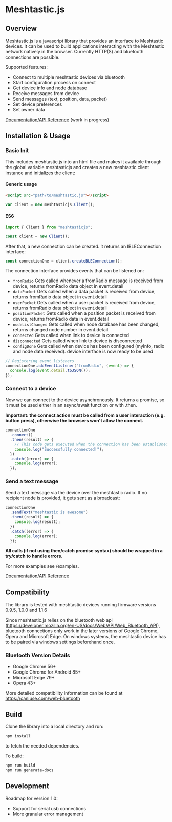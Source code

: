 # Meshtastic.js

## Overview

Meshtastic.js is a javascript library that provides an interface to Meshtastic devices. It can be used to build applications interacting with the Meshtastic network natively in the browser. Currently HTTP(S) and bluetooth connections are possible.

Supported features:

- Connect to multiple meshtastic devices via bluetooth
- Start configuration process on connect
- Get device info and node database
- Receive messages from device
- Send messages (text, position, data, packet)
- Set device preferences
- Set owner data

[Documentation/API Reference](https://meshtastic.github.io/meshtastic.js) (work in progress)

## Installation & Usage

### Basic Init

This includes meshtastic.js into an html file and makes it available through the global variable meshtasticjs and creates a new meshtastic client instance and initializes the client:

#### Generic usage

```html
<script src="path/to/meshtastic.js"></script>
```

```javascript
var client = new meshtasticjs.Client();
```

#### ES6

```typescript
import { Client } from "meshtasticjs";

const client = new Client();
```

After that, a new connection can be created. it returns an IBLEConnection interface:

```javascript
const connectionOne = client.createBLEConnection();
```

The connection interface provides events that can be listened on:

- `fromRadio` Gets called whenever a fromRadio message is received from device, returns fromRadio data object in event.detail
- `dataPacket` Gets called when a data packet is received from device, returns fromRadio data object in event.detail
- `userPacket` Gets called when a user packet is received from device, returns fromRadio data object in event.detail
- `positionPacket` Gets called when a position packet is received from device, returns fromRadio data in event.detail
- `nodeListChanged` Gets called when node database has been changed, returns changed node number in event.detail
- `connected` Gets called when link to device is connected
- `disconnected` Gets called when link to device is disconnected
- `configDone` Gets called when device has been configured (myInfo, radio and node data received). device interface is now ready to be used

```typescript
// Registering event listeners
connectionOne.addEventListener("fromRadio", (event) => {
  console.log(event.detail.toJSON());
});
```

### Connect to a device

Now we can connect to the device asynchronously. It returns a promise, so it must be used either in an async/await function or with .then.

**Important: the connect action must be called from a user interaction (e.g. button press), otherwise the browsers won't allow the connect.**

```typescript
connectionOne
  .connect()
  .then((result) => {
    // This code gets executed when the connection has been established
    console.log("Successfully connected!");
  })
  .catch((error) => {
    console.log(error);
  });
```

### Send a text message

Send a text message via the device over the meshtastic radio. If no recipient node is provided, it gets sent as a broadcast:

```typescript
connectionOne
  .sendText("meshtastic is awesome")
  .then((result) => {
    console.log(result);
  })
  .catch((error) => {
    console.log(error);
  });
```

**All calls (if not using then/catch promise syntax) should be wrapped in a try/catch to handle errors.**

For more examples see /examples.

[Documentation/API Reference](https://js.meshtastic.org)

## Compatibility

The library is tested with meshtastic devices running firmware versions 0.9.5, 1.0.0 and 1.1.6

Since meshtastic.js relies on the bluetooth web api (<https://developer.mozilla.org/en-US/docs/Web/API/Web_Bluetooth_API>), bluetooth connections only work in the later versions of Google Chrome, Opera and Microsoft Edge. On windows systems, the meshtastic device has to be paired via windows settings beforehand once.

### Bluetooth Version Details

- Google Chrome 56+
- Google Chrome for Android 85+
- Microsoft Edge 79+
- Opera 43+

More detailed compatibility information can be found at <https://caniuse.com/web-bluetooth>

## Build

Clone the library into a local directory and run:

```bash
npm install
```

to fetch the needed dependencies.

To build:

```bash
npm run build
npm run generate-docs
```

## Development

Roadmap for version 1.0:

- Support for serial usb connections
- More granular error management
